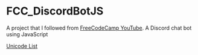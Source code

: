 # FCC_DiscordBotJS
A project that I followed from [FreeCodeCamp YouTube](https://www.youtube.com/watch?v=8o25pRbXdFw). 
A Discord chat bot using JavaScript

[Unicode List](https://unicode.org/emoji/charts/full-emoji-list.html)